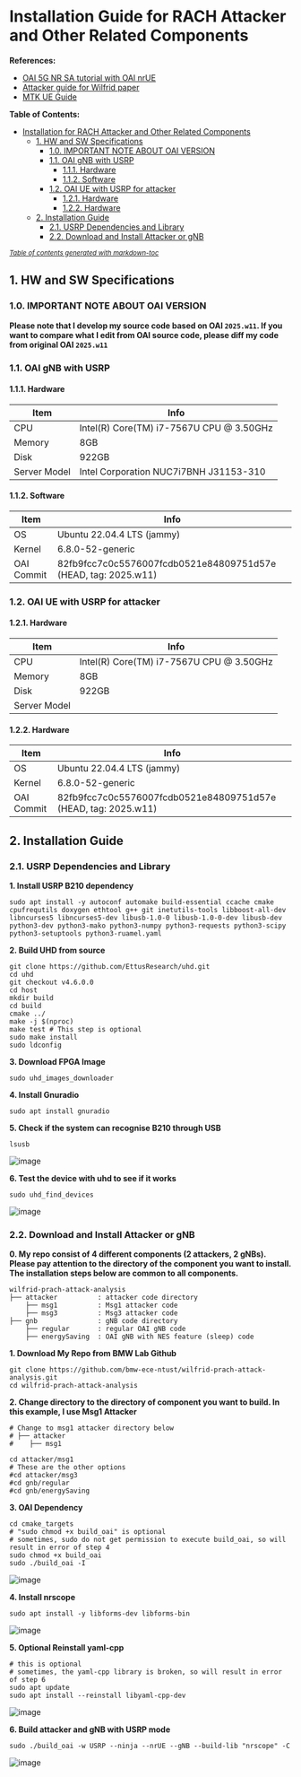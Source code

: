 # Installation Guide for RACH Attacker and Other Related Components

**References:**
- [OAI 5G NR SA tutorial with OAI nrUE](https://gitlab.eurecom.fr/oai/openairinterface5g/-/blob/develop/doc/NR_SA_Tutorial_OAI_nrUE.md?ref_type=heads)
- [Attacker guide for Wilfrid paper](https://ntust-bmwlab.notion.site/Attacker-guide-for-Wilfrid-paper-12d1009831438064b6afcf322b4fa252)
- [MTK UE Guide](https://github.com/bmw-ece-ntust/o-ran-docs/blob/2022-MS-Summer-OAI/UE/MTK%20UE/MTK%20UE%20Guide.md)

**Table of Contents:**
- [Installation for RACH Attacker and Other Related Components](#installation-for-rach-attacker-and-other-related-components)
  * [1. HW and SW Specifications](#1-hw-and-sw-specifications)
    + [1.0. IMPORTANT NOTE ABOUT OAI VERSION](#10-important-note-about-oai-version)
    + [1.1. OAI gNB with USRP](#11-oai-gnb-with-usrp)
      - [1.1.1. Hardware](#111-hardware)
      - [1.1.2. Software](#112-software)
    + [1.2. OAI UE with USRP for attacker](#12-oai-ue-with-usrp-for-attacker)
      - [1.2.1. Hardware](#121-hardware)
      - [1.2.2. Hardware](#122-hardware)
  * [2. Installation Guide](#2-installation-guide)
    + [2.1. USRP Dependencies and Library](#21-usrp-dependencies-and-library)
    + [2.2. Download and Install Attacker or gNB](#22-download-and-install-attacker-or-gnb)

<small><i><a href='http://ecotrust-canada.github.io/markdown-toc/'>Table of contents generated with markdown-toc</a></i></small>

## 1. HW and SW Specifications

### 1.0. IMPORTANT NOTE ABOUT OAI VERSION

<b>Please note that I develop my source code based on OAI `2025.w11`. If you want to compare what I edit from OAI source code, please diff my code from original OAI `2025.w11`</b>

### 1.1. OAI gNB with USRP

#### 1.1.1. Hardware

| Item         | Info                                     |
| ------------ | ---------------------------------------- |
| CPU          | Intel(R) Core(TM) i7-7567U CPU @ 3.50GHz |
| Memory       | 8GB                                      |
| Disk         | 922GB                                    |
| Server Model | Intel Corporation NUC7i7BNH J31153-310   |

#### 1.1.2. Software

| Item       | Info                       |
| ---------- | -------------------------- |
| OS         | Ubuntu 22.04.4 LTS (jammy) |
| Kernel     | 6.8.0-52-generic           |
| OAI Commit | 82fb9fcc7c0c5576007fcdb0521e84809751d57e (HEAD, tag: 2025.w11)                           |

### 1.2. OAI UE with USRP for attacker

#### 1.2.1. Hardware

| Item         | Info                                     |
| ------------ | ---------------------------------------- |
| CPU          | Intel(R) Core(TM) i7-7567U CPU @ 3.50GHz |
| Memory       | 8GB                                      |
| Disk         | 922GB                                    |
| Server Model |                                          |

#### 1.2.2. Hardware

| Item       | Info                       |
| ---------- | -------------------------- |
| OS         | Ubuntu 22.04.4 LTS (jammy) |
| Kernel     | 6.8.0-52-generic           |
| OAI Commit | 82fb9fcc7c0c5576007fcdb0521e84809751d57e (HEAD, tag: 2025.w11)                           |

## 2. Installation Guide

### 2.1. USRP Dependencies and Library

<b>1. Install USRP B210 dependency</b>

```shell=
sudo apt install -y autoconf automake build-essential ccache cmake cpufrequtils doxygen ethtool g++ git inetutils-tools libboost-all-dev libncurses5 libncurses5-dev libusb-1.0-0 libusb-1.0-0-dev libusb-dev python3-dev python3-mako python3-numpy python3-requests python3-scipy python3-setuptools python3-ruamel.yaml
```

<b>2. Build UHD from source</b>

```shell=
git clone https://github.com/EttusResearch/uhd.git
cd uhd
git checkout v4.6.0.0
cd host
mkdir build
cd build
cmake ../
make -j $(nproc)
make test # This step is optional
sudo make install
sudo ldconfig
```

<b>3. Download FPGA Image</b>

```shell=
sudo uhd_images_downloader
```

<b>4. Install Gnuradio</b>

```shell=
sudo apt install gnuradio
```

<b>5. Check if the system can recognise B210 through USB</b>

```shell=
lsusb
```
![image](https://github.com/user-attachments/assets/62f7b806-ded9-47db-a60b-be403876438d)

<b>6. Test the device with uhd to see if it works</b>

```shell=
sudo uhd_find_devices
```
![image](https://github.com/user-attachments/assets/a7924ed6-28cf-4a0c-993a-6d680106dbc4)

### 2.2. Download and Install Attacker or gNB

<b>0. My repo consist of 4 different components (2 attackers, 2 gNBs). Please pay attention to the directory of the component you want to install. The installation steps below are common to all components.</b>

```
wilfrid-prach-attack-analysis
├── attacker          : attacker code directory
    ├── msg1          : Msg1 attacker code
    ├── msg3          : Msg3 attacker code
├── gnb               : gNB code directory
    ├── regular       : regular OAI gNB code
    ├── energySaving  : OAI gNB with NES feature (sleep) code
```

<b>1. Download My Repo from BMW Lab Github</b>

```shell=
git clone https://github.com/bmw-ece-ntust/wilfrid-prach-attack-analysis.git
cd wilfrid-prach-attack-analysis
```

<b>2. Change directory to the directory of component you want to build. In this example, I use Msg1 Attacker</b>

```shell=
# Change to msg1 attacker directory below
# ├── attacker
#    ├── msg1

cd attacker/msg1
# These are the other options
#cd attacker/msg3
#cd gnb/regular
#cd gnb/energySaving
```

<b>3. OAI Dependency</b>

```shell=
cd cmake_targets
# "sudo chmod +x build_oai" is optional
# sometimes, sudo do not get permission to execute build_oai, so will result in error of step 4
sudo chmod +x build_oai
sudo ./build_oai -I
```

![image](https://github.com/user-attachments/assets/8f365538-230e-4a47-a42b-9d4e2930d6f9)

<b>4. Install nrscope</b>

```shell=
sudo apt install -y libforms-dev libforms-bin
```

![image](https://github.com/user-attachments/assets/ea4316bb-e8e9-4aa3-a274-238768dfef43)

<b>5. Optional Reinstall yaml-cpp</b>

```shell=
# this is optional
# sometimes, the yaml-cpp library is broken, so will result in error of step 6
sudo apt update
sudo apt install --reinstall libyaml-cpp-dev
```

![image](https://github.com/user-attachments/assets/221673fa-ad55-4d89-9802-d0c45e66c127)

<b>6. Build attacker and gNB with USRP mode</b>

```shell=
sudo ./build_oai -w USRP --ninja --nrUE --gNB --build-lib "nrscope" -C
```

![image](https://github.com/user-attachments/assets/f5a08d78-d968-4c93-b1cc-72d2d69c3c21)

